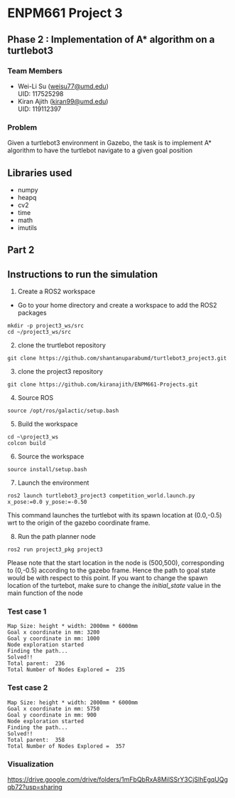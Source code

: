 # ENPM661 Project 3 
## Phase 2 : Implementation of A* algorithm on a turtlebot3 

### Team Members
* Wei-Li Su (weisu77@umd.edu)\
UID: 117525298
* Kiran Ajith (kiran99@umd.edu)\
UID: 119112397 

### Problem 
Given a turtlebot3 environment in Gazebo, the task is to implement A* algorithm to have the turtlebot navigate to a given goal position


## Libraries used  
* numpy
* heapq
* cv2
* time
* math 
* imutils 

## Part 2
## Instructions to run the simulation 
1. Create a ROS2 workspace
* Go to your home directory and create a workspace to add the ROS2 packages
```
mkdir -p project3_ws/src
cd ~/project3_ws/src
```

2. clone the  trurtlebot repository 
```
git clone https://github.com/shantanuparabumd/turtlebot3_project3.git
```
3. clone the project3 repository 
```
git clone https://github.com/kiranajith/ENPM661-Projects.git
```
4. Source ROS 
```
source /opt/ros/galactic/setup.bash
```
5. Build the workspace 
```
cd ~\project3_ws
colcon build 
```
6. Source the workspace
``` 
source install/setup.bash
```
7. Launch the environment 
```
ros2 launch turtlebot3_project3 competition_world.launch.py x_pose:=0.0 y_pose:=-0.50
```
This command launches the turtlebot with its spawn location at (0.0,-0.5) wrt to the origin of the gazebo coordinate frame.

8. Run the path planner node 
```
ros2 run project3_pkg project3
```
Please note that the start location in the node is (500,500), corresponding to (0,-0.5) according to the gazebo frame. Hence the path to goal state would be with respect to this point. 
If you want to change the spawn location of the turtebot, make sure to change the *initial_state* value in the main function of the node   


### Test case 1
```
Map Size: height * width: 2000mm * 6000mm
Goal x coordinate in mm: 3200
Goal y coordinate in mm: 1000
Node exploration started
Finding the path...
Solved!!
Total parent:  236
Total Number of Nodes Explored =  235
```

### Test case 2
```
Map Size: height * width: 2000mm * 6000mm
Goal x coordinate in mm: 5750
Goal y coordinate in mm: 900
Node exploration started
Finding the path...
Solved!!
Total parent:  358
Total Number of Nodes Explored =  357
```

### Visualization 
https://drive.google.com/drive/folders/1mFbQbRxA8MilSSrY3CjSlhEgqUQgqb72?usp=sharing

